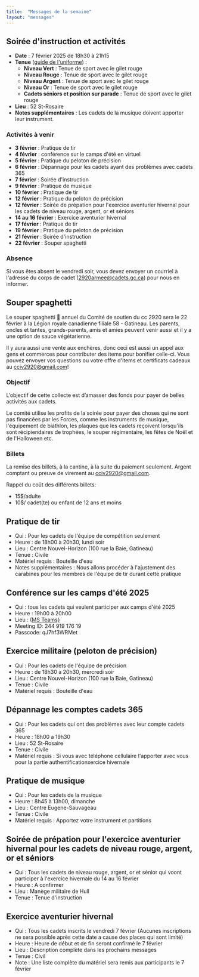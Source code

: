 ```yaml
---
title:  "Messages de la semaine"
layout: "messages"
---
```

 
## Soirée d'instruction et activités

- **Date** : 7 février 2025 de 18h30 à 21h15
- **Tenue** ([guide de l'uniforme](https://cc2920.ca/docs/ressources/guide_uniforme.v3.pdf)) :
  - **Niveau Vert** : Tenue de sport avec le gilet rouge
  - **Niveau Rouge** : Tenue de sport avec le gilet rouge
  - **Niveau Argent** : Tenue de sport avec le gilet rouge
  - **Niveau Or** : Tenue de sport avec le gilet rouge
  - **Cadets séniors et position sur parade** : Tenue de sport avec le gilet rouge
- **Lieu** : 52 St-Rosaire 
- **Notes supplémentaires** : Les cadets de la musique doivent apporter leur instrument.

### Activités à venir
 
- **3 février** : Pratique de tir
- **4 février** : conférence sur le camps d'été en virtuel
- **5 février** : Pratique du peloton de précision
- **6 février** : Dépannage pour les cadets ayant des problèmes avec cadets 365
- **7 février** : Soirée d'instruction 
- **9 février** : Pratique de musique
- **10 février** : Pratique de tir
- **12 février** : Pratique du peloton de précision
- **12 février** : Soirée de prépation pour l'exercice aventurier hivernal pour les cadets de niveau rouge, argent, or et séniors 
- **14 au 16 février** : Exercice aventurier hivernal
- **17 février** : Pratique de tir
- **19 février** : Pratique du peloton de précision
- **21 février** : Soirée d'instruction
- **22 février** : Souper spaghetti


### Absence

Si vous êtes absent le vendredi soir, vous devez envoyer un courriel à l'adresse du corps de cadet (<2920armee@cadets.gc.ca>) pour nous en informer.


## Souper spaghetti

Le souper spaghetti 🍝 annuel du Comité de soutien du cc 2920 sera le 22 février à la Légion royale canadienne filiale 58 - Gatineau. Les parents, oncles et tantes,  grands-parents, amis et amies peuvent venir aussi et il y a une option de sauce végétarienne.

Il y aura aussi une vente aux enchères, donc ceci est aussi un appel aux gens et commerces pour contributer des items pour bonifier celle-ci. Vous pouvez envoyer vos questions ou votre offre d'items et certificats cadeaux au cciv2920@gmail.com!

### Objectif

L’objectif de cette collecte est d’amasser des fonds pour payer de belles activités aux cadets. 

Le comité utilise les profits de la soirée pour payer des choses qui ne sont pas financées par les Forces, comme les instruments de musique, l'équipement de biathlon, les plaques que les cadets reçoivent lorsqu'ils sont récipiendaires de trophées, le souper régimentaire, les fêtes de Noël et de l'Halloween etc.

### Billets

La remise des billets, à la cantine, à la suite du paiement seulement. Argent comptant ou preuve de virement au <cciv2920@gmail.com>.

Rappel du coût des différents billets:

- 15$/adulte
- 10$/ cadet(te) ou enfant de 12 ans et moins

## Pratique de tir 

- Qui :  Pour les cadets de l'équipe de compétition seulement
- Heure : de 18h00 à 20h30, lundi soir
- Lieu : Centre Nouvel-Horizon (100 rue la Baie, Gatineau) 
- Tenue : Civile
- Matériel requis : Bouteille d'eau
- Notes supplémentaires : Nous allons procéder à l'ajustement des carabines pour les membres de l'équipe de tir durant cette pratique

## Conférence sur les camps d'été 2025
- Qui : tous les cadets qui veulent participer aux camps d'été 2025
- Heure : 19h00 à 20h00
- Lieu :  ([MS Teams}](https://teams.microsoft.com/l/meetup-join/19%3ameeting_NDQ4OTAzZmUtOGZmZS00NDVmLWEzZjgtMTFlZWJjZjVjNjY2%40thread.v2/0?context=%7b%22Tid%22%3a%22ab126afb-e60c-4e2f-b6cf-c7350c76dc84%22%2c%22Oid%22%3a%22235f3956-46df-444e-b59e-8b900c01fc8b%22%7d)
- Meeting ID: 244 919 176 19
- Passcode: qJ7hf3WRMet

## Exercice militaire (peloton de précision)

- Qui :  Pour les cadets de l'équipe de précision
- Heure : de 18h30 à 20h30, mercredi soir
- Lieu : Centre Nouvel-Horizon (100 rue la Baie, Gatineau) 
- Tenue : Civile
- Matériel requis : Bouteille d'eau

## Dépannage les comptes cadets 365

- Qui :  Pour les cadets qui ont des problèmes avec leur compte cadets 365
- Heure : 18h00 a 19h30
- Lieu : 52 St-Rosaire 
- Tenue : Civile
- Matériel requis : Si vous avec téléphone cellulaire l'apporter avec vous pour la partie authentificationxercice hivernale

## Pratique de musique 

- Qui :  Pour les cadets de la musique
- Heure : 8h45 à 13h00, dimanche
- Lieu : Centre Eugene-Sauvageau
- Tenue : Civile 
- Matériel requis : Apportez votre instrument  et partitions

## Soirée de prépation pour l'exercice aventurier hivernal pour les cadets de niveau rouge, argent, or et séniors 

- Qui : Tous les cadets de niveau rouge, argent, or et sénior qui voont participer à l'exercice hivernale du 14 au 16 février
- Heure : A confirmer
- Lieu : Manège militaire de Hull
- Tenue : Tenue d'instruction

## Exercice aventurier hivernal

- Qui : Tous les cadets inscrits le vendredi 7 février (Aucunes inscriptions ne sera possible après cette date a cause des places qui sont limité)
- Heure : Heure de début et de fin seront confirmé le 7 février
- Lieu : Description complète dans les prochains messages
- Tenue : Civil 
- Note : Une liste complète du matériel sera remis aux participants le 7 février





